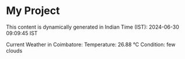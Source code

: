 # My Project

This content is dynamically generated in Indian Time (IST): 2024-06-30 09:09:45 IST


Current Weather in Coimbatore:
Temperature: 26.88 °C
Condition: few clouds
